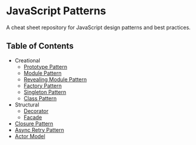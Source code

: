 # JavaScript Patterns #

A cheat sheet repository for JavaScript design patterns and best practices.

## Table of Contents ##
* Creational
  * [Prototype Pattern](creational/prototype/)
  * [Module Pattern](creational/module/)
  * [Revealing Module Pattern](creational/revealing-module/)
  * [Factory Pattern](creational/factory/)
  * [Singleton Pattern](creational/singleton/)
  * [Class Pattern](creational/class/)
* Structural
  * [Decorator](structural/decorator/)
  * [Facade](structural/facade/)
* [Closure Pattern](closure/)
* [Async Retry Pattern](async-retry/)
* [Actor Model](actor-model/)
